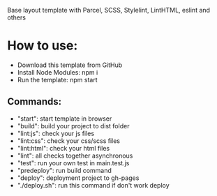 Base layout template with Parcel, SCSS, Stylelint, LintHTML, eslint and others

# How to use:
- Download this template from GitHub
- Install Node Modules: npm i
- Run the template: npm start

## Commands:
- "start": start template in browser
- "build": build your project to dist folder
- "lint:js": check your js files
- "lint:css": check your css/scss files
- "lint:html": check your html files
- "lint": all checks together asynchronous
- "test": run your own test in main.test.js
- "predeploy": run build command
- "deploy": deployment project to gh-pages
- "./deploy.sh": run this command if don't work deploy
